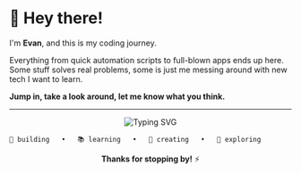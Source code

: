# 👋 Hey there!

I'm **Evan**, and this is my coding journey.

Everything from quick automation scripts to full-blown apps ends up here. Some stuff solves real problems, some is just me messing around with new tech I want to learn.

**Jump in, take a look around, let me know what you think.**

---

<div align="center">

![Typing SVG](https://readme-typing-svg.demolab.com?font=JetBrains+Mono&size=18&duration=4000&pause=800&color=58A6FF&center=true&vCenter=true&width=500&lines=Learning+new+things+every+day;Building+cool+stuff;Breaking+things%2C+then+fixing+them;Always+experimenting)

</div>

```
🔧 building   •   📚 learning   •   🎨 creating   •   💭 exploring
```

<div align="center">

**Thanks for stopping by!** ⚡

</div>
